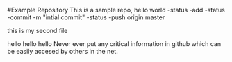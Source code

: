 #Example Repository
This is a sample repo, hello world
 -status
 -add
 -status
 -commit -m  "intial commit"
 -status
 -push origin master
 
 this is my second file
 
hello hello hello
Never ever put any critical information in github which can be easily accesed by others in the net.